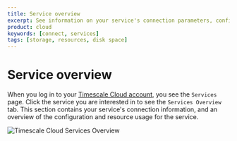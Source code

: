 ```yaml
---
title: Service overview
excerpt: See information on your service's connection parameters, configuration, and resource usage
product: cloud
keywords: [connect, services]
tags: [storage, resources, disk space]
---
```


# Service overview
When you log in to your [Timescale Cloud account][cloud-login], you see the
`Services` page. Click the service you are interested in to see the `Services
Overview` tab. This section contains your service's connection information, and
an overview of the configuration and resource usage for the service.

<img class="main-content__illustration" src="https://s3.amazonaws.com/assets.timescale.com/docs/images/tsc-services-overview.png" alt="Timescale Cloud Services Overview"/>

[cloud-login]: https://console.cloud.timescale.com/
